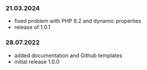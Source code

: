 ### 21.03.2024
- fixed problem with PHP 8.2 and dynamic properties
- release of 1.0.1


### 28.07.2022
- added documentation and Github templates
- initial release 1.0.0
